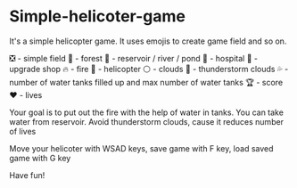# Simple-helicoter-game
It's a simple helicopter game. It uses emojis to create game field and so on.

❎ - simple field
🌲 - forest
🌊 - reservoir / river / pond
🏥 - hospital
🏪 - upgrade shop
🔥 - fire
🚁 - helicopter
⚪ - clouds
🔵 - thunderstorm clouds
💦 - number of water tanks filled up and max number of water tanks
🏆 - score
❤️ - lives

Your goal is to put out the fire with the help of water in tanks. You can take water from reservoir.
Avoid thunderstorm clouds, cause it reduces number of lives

Move your helicoter with WSAD keys, save game with F key, load saved game with G key

Have fun!
